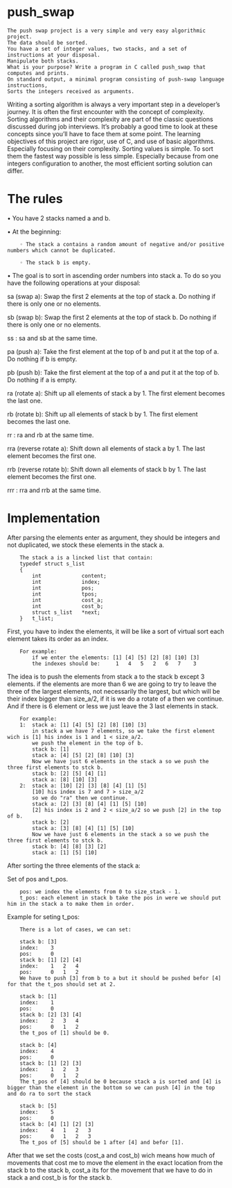 # push_swap
    The push swap project is a very simple and very easy algorithmic project.
    The data should be sorted.
    You have a set of integer values, two stacks, and a set of instructions at your disposal.
    Manipulate both stacks.
    What is your purpose? Write a program in C called push_swap that computes and prints.
    On standard output, a minimal program consisting of push-swap language instructions,
    Sorts the integers received as arguments.
    
Writing a sorting algorithm is always a very important step in a developer’s journey. It is often the first encounter with the concept of complexity.
Sorting algorithms and their complexity are part of the classic questions discussed during job interviews. It’s probably a good time to look at these concepts since you’ll have to face them at some point.
The learning objectives of this project are rigor, use of C, and use of basic algorithms.
Especially focusing on their complexity.
Sorting values is simple. To sort them the fastest way possible is less simple. Especially
because from one integers configuration to another, the most efficient sorting solution can
differ.

# The rules

• You have 2 stacks named a and b.

• At the beginning:

        ◦ The stack a contains a random amount of negative and/or positive numbers which cannot be duplicated.
        
        ◦ The stack b is empty.

• The goal is to sort in ascending order numbers into stack a. To do so you have the following operations at your disposal:

sa (swap a): Swap the first 2 elements at the top of stack a. Do nothing if there is only one or no elements.

sb (swap b): Swap the first 2 elements at the top of stack b. Do nothing if there is only one or no elements.

ss : sa and sb at the same time.

pa (push a): Take the first element at the top of b and put it at the top of a. Do nothing if b is empty.

pb (push b): Take the first element at the top of a and put it at the top of b. Do nothing if a is empty.

ra (rotate a): Shift up all elements of stack a by 1. The first element becomes the last one.

rb (rotate b): Shift up all elements of stack b by 1. The first element becomes the last one.

rr : ra and rb at the same time.

rra (reverse rotate a): Shift down all elements of stack a by 1. The last element becomes the first one.

rrb (reverse rotate b): Shift down all elements of stack b by 1. The last element becomes the first one.

rrr : rra and rrb at the same time.

# Implementation

After parsing the elements enter as argument, they should be integers and not duplicated, we stock these elements in the stack a.

        The stack a is a lincked list that contain:
        typedef struct s_list
        {
        	int				content;
        	int				index;
        	int				pos;
        	int				tpos;
        	int				cost_a;
        	int				cost_b;
        	struct s_list	*next;
        }	t_list;

First, you have to index the elements, it will be like a sort of virtual sort each element takes its order as an index.

        For example:
            if we enter the elements: [1] [4] [5] [2] [8] [10] [3]
            the indexes should be:     1   4   5   2   6   7    3

The idea is to push the elements from stack a to the stack b except 3 elements. if the elements are more than 6 we are going to try to leave the 
three of the largest elements, not necessarily the largest, but which will be their index bigger than size_a/2, if it is we do a rotate of a then we continue. And if there is 6 element or less we just leave the 3 last elements in stack.

        For example:
        1:  stack a: [1] [4] [5] [2] [8] [10] [3]
            in stack a we have 7 elements, so we take the first element wich is [1] his index is 1 and 1 < size_a/2.
            we push the element in the top of b.
            stack b: [1]
            stack a: [4] [5] [2] [8] [10] [3]
            Now we have just 6 elements in the stack a so we push the three first elements to stck b. 
            stack b: [2] [5] [4] [1]
            stack a: [8] [10] [3]
        2:  stack a: [10] [2] [3] [8] [4] [1] [5]
            [10] his index is 7 and 7 > size_a/2
            so we do "ra" then we continue.
            stack a: [2] [3] [8] [4] [1] [5] [10]
            [2] his index is 2 and 2 < size_a/2 so we push [2] in the top of b.
            stack b: [2]
            stack a: [3] [8] [4] [1] [5] [10]
            Now we have just 6 elements in the stack a so we push the three first elements to stck b. 
            stack b: [4] [8] [3] [2]
            stack a: [1] [5] [10]

After sorting the three elements of the stack a:

Set of pos and t_pos.
        
        pos: we index the elements from 0 to size_stack - 1.
        t_pos: each element in stack b take the pos in were we should put him in the stack a to make them in order.

Example for seting t_pos:

        There is a lot of cases, we can set:
        
        stack b: [3]
        index:    3
        pos:      0
        stack b: [1] [2] [4]
        index:    1   2   4
        pos:      0   1   2
        We have to push [3] from b to a but it should be pushed befor [4] for that the t_pos should set at 2.

        stack b: [1]
        index:    1
        pos:      0
        stack b: [2] [3] [4]
        index:    2   3   4
        pos:      0   1   2
        the t_pos of [1] should be 0.
        
        stack b: [4]
        index:    4
        pos:      0
        stack b: [1] [2] [3]
        index:    1   2   3
        pos:      0   1   2
        The t_pos of [4] should be 0 because stack a is sorted and [4] is bigger than the element in the bottom so we can push [4] in the top and do ra to sort the stack

        stack b: [5]
        index:    5
        pos:      0
        stack b: [4] [1] [2] [3]
        index:    4   1   2   3
        pos:      0   1   2   3
        The t_pos of [5] should be 1 after [4] and befor [1].
        
After that we set the costs (cost_a and cost_b) wich means how much of movements that cost me to move the element in the exact location from the stack b to the stack b, cost_a its for the movement that we have to do in stack a and cost_b is for the stack b.
